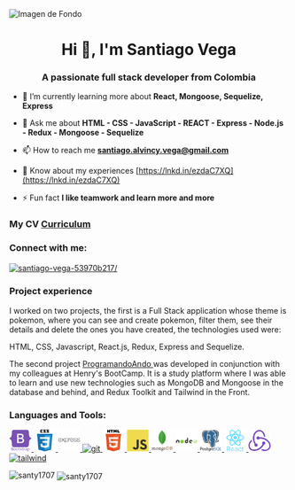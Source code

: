 
<img src="https://www.mejorconweb.com/images/programacion-web-barcelona.jpg" alt="Imagen de Fondo">

<h1 align="center">Hi 👋, I'm Santiago Vega</h1>
<h3 align="center">A passionate full stack developer from Colombia</h3>

- 🌱 I’m currently learning more about **React, Mongoose, Sequelize, Express**

- 💬 Ask me about **HTML - CSS - JavaScript - REACT - Express - Node.js - Redux - Mongoose - Sequelize**

- 📫 How to reach me **santiago.alvincy.vega@gmail.com**

- 📄 Know about my experiences [https://lnkd.in/ezdaC7XQ](https://lnkd.in/ezdaC7XQ)

- ⚡ Fun fact **I like teamwork and learn more and more**


<h3 align="left">My CV <a href="https://www.canva.com/design/DAFNWdSwZoY/Kkv-3KCi7i1cHcVJxul9_Q/edit?utm_content=DAFNWdSwZoY&utm_campaign=designshare&utm_medium=link2&utm_source=sharebutton" target=”_blank”> Curriculum </a> </h3>



<h3 align="left">Connect with me:</h3>
<p align="left">
<a href="https://linkedin.com/in/santiago-vega-53970b217/" target=”_blank”><img align="center" src="https://raw.githubusercontent.com/rahuldkjain/github-profile-readme-generator/master/src/images/icons/Social/linked-in-alt.svg" alt="santiago-vega-53970b217/" height="30" width="40" /></a>
</p>
 
<h3>Project experience</h3>
<p> 
I worked on two projects, the first is a Full Stack application whose theme is pokemon, where you can see and create pokemon, filter them, see their details and delete the ones you have created, the technologies used were: </p>

<p> HTML, CSS, Javascript, React.js, Redux, Express and Sequelize. </p>

<p>The second project <a href="https://programando-ando-deploy.vercel.app/" target=”_blank”> ProgramandoAndo </a> was developed in conjunction with my colleagues at Henry's BootCamp. It is a study platform where I was able to learn and use new technologies such as MongoDB and Mongoose in the database and behind, and Redux Toolkit and Tailwind in the Front.</p>


<h3 align="left">Languages and Tools:</h3>
<p align="left"> <a href="https://getbootstrap.com" target="_blank" rel="noreferrer"> <img src="https://raw.githubusercontent.com/devicons/devicon/master/icons/bootstrap/bootstrap-plain-wordmark.svg" alt="bootstrap" width="40" height="40"/> </a> <a href="https://www.w3schools.com/css/" target="_blank" rel="noreferrer"> <img src="https://raw.githubusercontent.com/devicons/devicon/master/icons/css3/css3-original-wordmark.svg" alt="css3" width="40" height="40"/> </a> <a href="https://expressjs.com" target="_blank" rel="noreferrer"> <img src="https://raw.githubusercontent.com/devicons/devicon/master/icons/express/express-original-wordmark.svg" alt="express" width="40" height="40"/> </a> <a href="https://git-scm.com/" target="_blank" rel="noreferrer"> <img src="https://www.vectorlogo.zone/logos/git-scm/git-scm-icon.svg" alt="git" width="40" height="40"/> </a> <a href="https://www.w3.org/html/" target="_blank" rel="noreferrer"> <img src="https://raw.githubusercontent.com/devicons/devicon/master/icons/html5/html5-original-wordmark.svg" alt="html5" width="40" height="40"/> </a> <a href="https://developer.mozilla.org/en-US/docs/Web/JavaScript" target="_blank" rel="noreferrer"> <img src="https://raw.githubusercontent.com/devicons/devicon/master/icons/javascript/javascript-original.svg" alt="javascript" width="40" height="40"/> </a> <a href="https://www.mongodb.com/" target="_blank" rel="noreferrer"> <img src="https://raw.githubusercontent.com/devicons/devicon/master/icons/mongodb/mongodb-original-wordmark.svg" alt="mongodb" width="40" height="40"/> </a> <a href="https://nodejs.org" target="_blank" rel="noreferrer"> <img src="https://raw.githubusercontent.com/devicons/devicon/master/icons/nodejs/nodejs-original-wordmark.svg" alt="nodejs" width="40" height="40"/> </a> <a href="https://www.postgresql.org" target="_blank" rel="noreferrer"> <img src="https://raw.githubusercontent.com/devicons/devicon/master/icons/postgresql/postgresql-original-wordmark.svg" alt="postgresql" width="40" height="40"/> </a> <a href="https://reactjs.org/" target="_blank" rel="noreferrer"> <img src="https://raw.githubusercontent.com/devicons/devicon/master/icons/react/react-original-wordmark.svg" alt="react" width="40" height="40"/> </a> <a href="https://redux.js.org" target="_blank" rel="noreferrer"> <img src="https://raw.githubusercontent.com/devicons/devicon/master/icons/redux/redux-original.svg" alt="redux" width="40" height="40"/> </a> <a href="https://tailwindcss.com/" target="_blank" rel="noreferrer"> <img src="https://www.vectorlogo.zone/logos/tailwindcss/tailwindcss-icon.svg" alt="tailwind" width="40" height="40"/> </a> </p>

<p><img align="left" src="https://github-readme-stats.vercel.app/api/top-langs?username=santy1707&show_icons=true&theme=dark&locale=en&layout=compact" alt="santy1707" /></p>

<p>&nbsp;<img align="center" src="https://github-readme-stats.vercel.app/api?username=santy1707&show_icons=true&theme=dark&locale=en" alt="santy1707" /></p>
